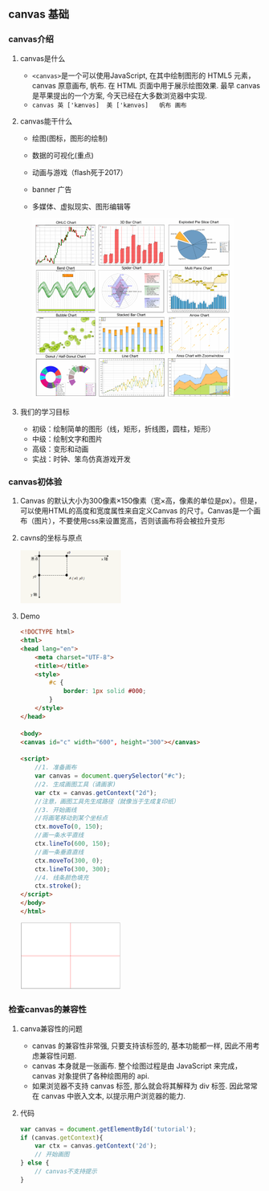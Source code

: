 ## canvas 基础

### canvas介绍
1. canvas是什么
    * `<canvas>`是一个可以使用JavaScript, 在其中绘制图形的 HTML5 元素， canvas 原意画布, 帆布. 在 HTML 页面中用于展示绘图效果. 最早 canvas 是苹果提出的一个方案, 今天已经在大多数浏览器中实现.
    * `canvas 英 ['kænvəs]  美 ['kænvəs]   帆布 画布`

2. canvas能干什么
    * 绘图(图标，图形的绘制)
    * 数据的可视化(重点)
    * 动画与游戏（flash死于2017）
    * banner 广告
    * 多媒体、虚拟现实、图形编辑等

        <img src="img/可视化.png" width="400">

3. 我们的学习目标
    * 初级：绘制简单的图形（线，矩形，折线图，圆柱，矩形）
    * 中级：绘制文字和图片
    * 高级：变形和动画
    * 实战：时钟、笨鸟仿真游戏开发
    
### canvas初体验
1. Canvas 的默认大小为300像素×150像素（宽×高，像素的单位是px）。但是，可以使用HTML的高度和宽度属性来自定义Canvas 的尺寸。Canvas是一个画布（图片），不要使用css来设置宽高，否则该画布将会被拉升变形

2. cavns的坐标与原点

    <img src="img/2017-08-05-14-54-42.png" width=200>

3. Demo

    ```html
    <!DOCTYPE html>
    <html>
    <head lang="en">
        <meta charset="UTF-8">
        <title></title>
        <style>
            #c {
                border: 1px solid #000;
            }
        </style>
    </head>

    <body>
    <canvas id="c" width="600", height="300"></canvas>

    <script>
        //1. 准备画布
        var canvas = document.querySelector("#c");
        //2. 生成画图工具（请画家)
        var ctx = canvas.getContext("2d");
        //注意，画图工具先生成路径（就像当于生成复印纸）
        //3. 开始画线
        //将画笔移动到某个坐标点
        ctx.moveTo(0, 150);
        //画一条水平直线
        ctx.lineTo(600, 150);
        //画一条垂直直线
        ctx.moveTo(300, 0);
        ctx.lineTo(300, 300);
        //4. 线条颜色填充
        ctx.stroke();
    </script>
    </body>
    </html>
    ```

    <img src="img/2017-08-05-14-56-22.png" width=200>

### 检查canvas的兼容性
1. canva兼容性的问题
    * canvas 的兼容性非常强, 只要支持该标签的, 基本功能都一样, 因此不用考虑兼容性问题.
    * canvas 本身就是一张画布. 整个绘图过程是由 JavaScript 来完成， canvas 对象提供了各种绘图用的 api.
    * 如果浏览器不支持 canvas 标签, 那么就会将其解释为 div 标签. 因此常常在 canvas 中嵌入文本, 以提示用户浏览器的能力.

2. 代码

    ```js
    var canvas = document.getElementById('tutorial');
    if (canvas.getContext){
        var ctx = canvas.getContext('2d');
        // 开始画图
    } else {
        // canvas不支持提示
    }
    ```  


